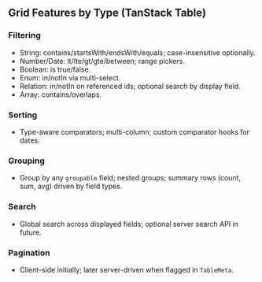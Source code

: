 ## Grid Features by Type (TanStack Table)

### Filtering
- String: contains/startsWith/endsWith/equals; case-insensitive optionally.
- Number/Date: lt/lte/gt/gte/between; range pickers.
- Boolean: is true/false.
- Enum: in/notIn via multi-select.
- Relation: in/notIn on referenced ids; optional search by display field.
- Array: contains/overlaps.

### Sorting
- Type-aware comparators; multi-column; custom comparator hooks for dates.

### Grouping
- Group by any `groupable` field; nested groups; summary rows (count, sum, avg) driven by field types.

### Search
- Global search across displayed fields; optional server search API in future.

### Pagination
- Client-side initially; later server-driven when flagged in `TableMeta`.

